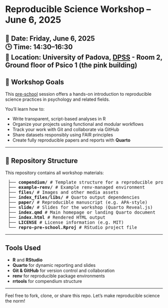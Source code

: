 # Reproducible Science Workshop – June 6, 2025

📅 **Date**: Friday, June 6, 2025  
🕒 **Time**: 14:30–16:30  
📍 **Location**: University of Padova, [DPSS](https://g.co/kgs/Q6fpK3w) - Room 2, Ground floor of Psico 1 (the pink building) 
---

## 🎯 Workshop Goals

This [pre-school](https://psicostat.github.io/replicability-psy-unipd-phd/) session offers a hands-on introduction to reproducible science practices in psychology and related fields.

You’ll learn how to:
- Write transparent, script-based analyses in R
- Organize your projects using functional and modular workflows
- Track your work with Git and collaborate via GitHub
- Share datasets responsibly using FAIR principles
- Create fully reproducible papers and reports with **Quarto**

---

## 📁 Repository Structure

This repository contains all workshop materials:
<pre> ├── <b>compendium/</b> # Template structure for a reproducible project 
 ├── <b>example-renv/</b> # Example renv-managed environment 
 ├── <b>files/</b> # Images and other media assets 
 ├── <b>index_files/libs/</b> # Quarto output dependencies
 ├── <b>paper/</b> # Reproducible manuscript (e.g. APA-style) 
 ├── <b>slide/</b> # Slides for the workshop (Quarto Reveal.js) 
 ├── <b>index.qmd</b> # Main homepage or landing Quarto document 
 ├── <b>index.html</b> # Rendered HTML output 
 ├── <b>LICENSE</b> # License information (e.g. MIT) 
 └── <b>repro-pre-school.Rproj</b> # RStudio project file </pre>


---

## Tools Used

- **R** and **RStudio**
- **Quarto** for dynamic reporting and slides
- **Git & GitHub** for version control and collaboration
- **renv** for reproducible package environments
- **rrtools** for compendium structure

---

Feel free to fork, clone, or share this repo. Let’s make reproducible science the norm!

